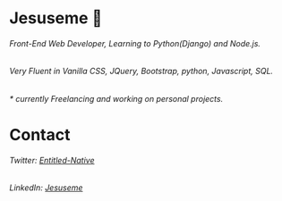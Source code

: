 # Jesuseme :space_invader:

###### Front-End Web Developer, Learning to Python(Django) and Node.js.         
###### Very Fluent in Vanilla CSS, JQuery, Bootstrap, python, Javascript, SQL.  
######  * currently Freelancing and working on personal projects.


# Contact
###### Twitter: *[Entitled-Native](https://twitter.com/Entitled_Native)*
###### LinkedIn: *[Jesuseme](https://www.linkedin.com/in/jesuseme-oyakhilome-2b8653135)*
